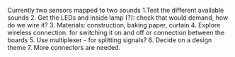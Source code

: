 Currently two sensors mapped to two sounds
1.Test the different available sounds
2. Get the LEDs and inside lamp (?): check that would demand, how do we wire it?
3. Materials: construction, baking paper, curtain
4. Explore wireless connection: for switching it on and off or connection between the boards
5. Use multiplexer - for splitting signals?
6. Decide on a design theme
7. More connectors are needed.
